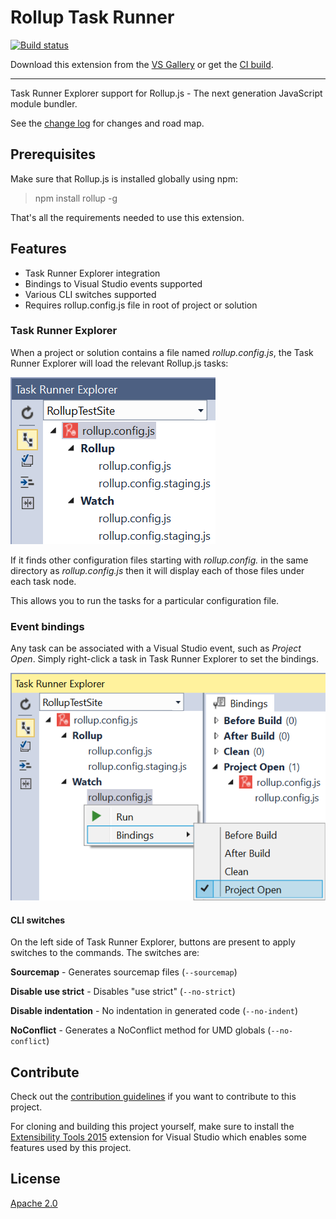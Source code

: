 # Rollup Task Runner

<!-- Replace this badge with your own-->
[![Build status](https://ci.appveyor.com/api/projects/status/hv6uyc059rqbc6fj?svg=true)](https://ci.appveyor.com/project/madskristensen/extensibilitytools)

<!-- Update the VS Gallery link after you upload the VSIX-->
Download this extension from the [VS Gallery](https://visualstudiogallery.msdn.microsoft.com/[GuidFromGallery])
or get the [CI build](http://vsixgallery.com/extension/356dbaea-0513-4de0-8343-822a753e771b/).

---------------------------------------

Task Runner Explorer support for 
Rollup.js - The next generation JavaScript module bundler.

See the [change log](CHANGELOG.md) for changes and road map.

## Prerequisites
Make sure that Rollup.js is installed globally using npm:

> npm install rollup -g

That's all the requirements needed to use this extension.

## Features

- Task Runner Explorer integration
- Bindings to Visual Studio events supported
- Various CLI switches supported
- Requires rollup.config.js file in root of project or solution

### Task Runner Explorer
When a project or solution contains a file named *rollup.config.js*,
the Task Runner Explorer will load the relevant Rollup.js tasks:

![Task Runner Explorer](art/task-runner-explorer.png)

If it finds other configuration files starting with *rollup.config.*
in the same directory as *rollup.config.js* then it will display
each of those files under each task node.

This allows you to run the tasks for a particular configuration file.

### Event bindings
Any task can be associated with a Visual Studio event, such as
*Project Open*. Simply right-click a task in Task Runner Explorer
to set the bindings.

![Bindings](art/bindings.png)

#### CLI switches
On the left side of Task Runner Explorer, buttons are present to apply
switches to the commands. The switches are:

**Sourcemap** - Generates sourcemap files (`--sourcemap`)

**Disable use strict** - Disables "use strict" (`--no-strict`)

**Disable indentation** - No indentation in generated code (`--no-indent`)

**NoConflict** - Generates a NoConflict method for UMD globals (`--no-conflict`)

## Contribute
Check out the [contribution guidelines](.github/CONTRIBUTING.md)
if you want to contribute to this project.

For cloning and building this project yourself, make sure
to install the
[Extensibility Tools 2015](https://visualstudiogallery.msdn.microsoft.com/ab39a092-1343-46e2-b0f1-6a3f91155aa6)
extension for Visual Studio which enables some features
used by this project.

## License
[Apache 2.0](LICENSE)